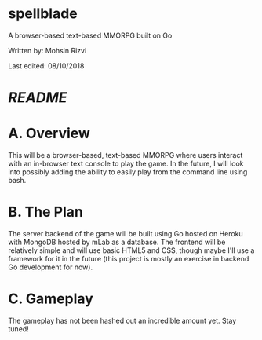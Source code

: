 # spellblade
A browser-based text-based MMORPG built on Go

Written by: Mohsin Rizvi

Last edited: 08/10/2018

# *README*

# A. Overview

This will be a browser-based, text-based MMORPG where users interact with 
an in-browser text console to play the game. In the future, I will look into 
possibly adding the ability to easily play from the command line using bash.

# B. The Plan

The server backend of the game will be built using Go hosted on Heroku
with MongoDB hosted by mLab as a database. The frontend will be relatively
simple and will use basic HTML5 and CSS, though maybe I'll use a framework 
for it in the future (this project is mostly an exercise in backend 
Go development for now).

# C. Gameplay

The gameplay has not been hashed out an incredible amount yet. Stay tuned!

